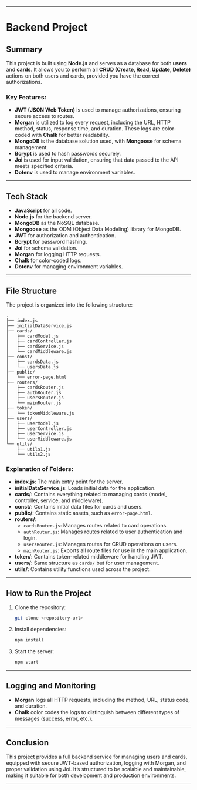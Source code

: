 
---

# Backend Project

## Summary

This project is built using **Node.js** and serves as a database for both **users** and **cards**. It allows you to perform all **CRUD (Create, Read, Update, Delete)** actions on both users and cards, provided you have the correct authorizations.

### Key Features:
- **JWT (JSON Web Token)** is used to manage authorizations, ensuring secure access to routes.
- **Morgan** is utilized to log every request, including the URL, HTTP method, status, response time, and duration. These logs are color-coded with **Chalk** for better readability.
- **MongoDB** is the database solution used, with **Mongoose** for schema management.
- **Bcrypt** is used to hash passwords securely.
- **Joi** is used for input validation, ensuring that data passed to the API meets specified criteria.
- **Dotenv** is used to manage environment variables.

---

## Tech Stack

- **JavaScript** for all code.
- **Node.js** for the backend server.
- **MongoDB** as the NoSQL database.
- **Mongoose** as the ODM (Object Data Modeling) library for MongoDB.
- **JWT** for authorization and authentication.
- **Bcrypt** for password hashing.
- **Joi** for schema validation.
- **Morgan** for logging HTTP requests.
- **Chalk** for color-coded logs.
- **Dotenv** for managing environment variables.

---

## File Structure

The project is organized into the following structure:

```
.
├── index.js
├── initialDataService.js
├── cards/
│   ├── cardModel.js
│   ├── cardController.js
│   ├── cardService.js
│   └── cardMiddleware.js
├── const/
│   ├── cardsData.js
│   └── usersData.js
├── public/
│   └── error-page.html
├── routers/
│   ├── cardsRouter.js
│   ├── authRouter.js
│   ├── usersRouter.js
│   └── mainRouter.js
├── token/
│   └── tokenMiddleware.js
├── users/
│   ├── userModel.js
│   ├── userController.js
│   ├── userService.js
│   └── userMiddleware.js
└── utils/
    ├── utils1.js
    └── utils2.js
```

### Explanation of Folders:
- **index.js**: The main entry point for the server.
- **initialDataService.js**: Loads initial data for the application.
- **cards/**: Contains everything related to managing cards (model, controller, service, and middleware).
- **const/**: Contains initial data files for cards and users.
- **public/**: Contains static assets, such as `error-page.html`.
- **routers/**: 
  - `cardsRouter.js`: Manages routes related to card operations.
  - `authRouter.js`: Manages routes related to user authentication and login.
  - `usersRouter.js`: Manages routes for CRUD operations on users.
  - `mainRouter.js`: Exports all route files for use in the main application.
- **token/**: Contains token-related middleware for handling JWT.
- **users/**: Same structure as `cards/` but for user management.
- **utils/**: Contains utility functions used across the project.

---

## How to Run the Project

1. Clone the repository:
   ```bash
   git clone <repository-url>
   ```

2. Install dependencies:
   ```bash
   npm install
   ```


4. Start the server:
   ```bash
   npm start
   ```


---

## Logging and Monitoring

- **Morgan** logs all HTTP requests, including the method, URL, status code, and duration.
- **Chalk** color codes the logs to distinguish between different types of messages (success, error, etc.).

---

## Conclusion

This project provides a full backend service for managing users and cards, equipped with secure JWT-based authorization, logging with Morgan, and proper validation using Joi. It’s structured to be scalable and maintainable, making it suitable for both development and production environments.

--- 
